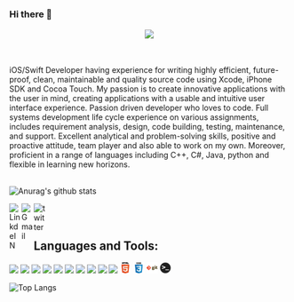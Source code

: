 ### Hi there 👋

<!--
**Farazahmed90/Farazahmed90** is a ✨ _special_ ✨ repository because its `README.md` (this file) appears on your GitHub profile.

Here are some ideas to get you started:

- 🔭 I’m currently working on ...
- 🌱 I’m currently learning ...
- 👯 I’m looking to collaborate on ...
- 🤔 I’m looking for help with ...
- 💬 Ask me about ...
- 📫 How to reach me: ...
- 😄 Pronouns: ...
- ⚡ Fun fact: ...
-->

<div align="center">
  <img align="center" src="https://images-na.ssl-images-amazon.com/images/I/4159Rqv2RxL._SX331_BO1,204,203,200_.jpg">
</div>
<br/> <br/>

iOS/Swift Developer having experience for writing highly efficient, future-proof, clean, maintainable and quality source code using Xcode, iPhone SDK and Cocoa Touch. My passion is to create innovative applications with the user in mind, creating applications with a usable and intuitive user interface experience.
Passion driven developer who loves to code. Full systems development life cycle experience on various assignments, includes requirement analysis, design, code building, testing, maintenance, and support. Excellent analytical and problem-solving skills, positive and proactive attitude, team player and also able to work on my own. Moreover, proficient in a range of languages including C++, C#, Java, python and flexible in learning new horizons. 
<br/> <br/>

![Anurag's github stats](https://github-readme-stats.vercel.app/api?username=farazahmed90&show_icons=true&theme=dracula)

<a target="_blank" href="https://www.linkedin.com/in/farazahmed~/">
  <img align="left" alt="LinkdeIN" width="22px" src="https://cdn.jsdelivr.net/npm/simple-icons@v3/icons/linkedin.svg" />
</a>
<a target="_blank" href="mailto:khatrifaraz40@gmail.com">
  <img align="left" alt="Gmail" width="22px" src="https://cdn.jsdelivr.net/npm/simple-icons@v3/icons/gmail.svg" />
</a>
<a target="_blank" href="https://twitter.com/Faraz_Ahmed90">
  <img align="left" alt="twitter" width="22px" src="https://cdn.jsdelivr.net/npm/simple-icons@v3/icons/twitter.svg" />
</a>
<br/> <br/>

## Languages and Tools:
<code><img height="20" src="https://developer.apple.com/swift/images/swift-og.png"></code>
<code><img height="20" src="https://pluralsight.imgix.net/paths/path-icons/csharp-e7b8fcd4ce.png"></code>
<code><img height="20" src="https://images.vexels.com/media/users/3/166477/isolated/preview/9bb722f0e85ddbc1ce0f064534fd2311-python-programming-language-icon-by-vexels.png"></code>
<code><img height="20" src="https://miro.medium.com/max/2558/1*3kPOI1_HGuE0fPWBj_jnog.png"></code>
<code><img height="20" src="https://encrypted-tbn0.gstatic.com/images?q=tbn:ANd9GcSYfTnbNaoiRKFTfRIFwhlStQbLajTeyZUajg&usqp=CAU"></code>
<code><img height="20" src="https://www.flaticon.com/svg/static/icons/svg/2165/2165004.svg"></code>
<code><img height="20" src="https://cdn.worldvectorlogo.com/logos/microsoft-sql-server.svg"></code>
<code><img height="20" src="https://cdn.worldvectorlogo.com/logos/parse-1.svg"></code>
<code><img height="20" src="https://encrypted-tbn0.gstatic.com/images?q=tbn:ANd9GcQrwBlwuaB0lj-2wiRBR8GeZmQPjZoeQuha3Q&usqp=CAU"></code>
<code><img height="20" src="https://www.pikpng.com/pngl/m/542-5422836_c-programming-twitter-icon-png-black-circle-clipart.png"></code>
<code><img height="20" src="https://raw.githubusercontent.com/github/explore/80688e429a7d4ef2fca1e82350fe8e3517d3494d/topics/html/html.png"></code>
<code><img height="20" src="https://raw.githubusercontent.com/github/explore/80688e429a7d4ef2fca1e82350fe8e3517d3494d/topics/css/css.png"></code>
<code><img height="20" src="https://raw.githubusercontent.com/github/explore/80688e429a7d4ef2fca1e82350fe8e3517d3494d/topics/git/git.png"></code>
<code><img height="20" src="https://raw.githubusercontent.com/github/explore/80688e429a7d4ef2fca1e82350fe8e3517d3494d/topics/terminal/terminal.png"></code>

![Top Langs](https://github-readme-stats.vercel.app/api/top-langs/?username=farazahmed90&layout=compact)
 

